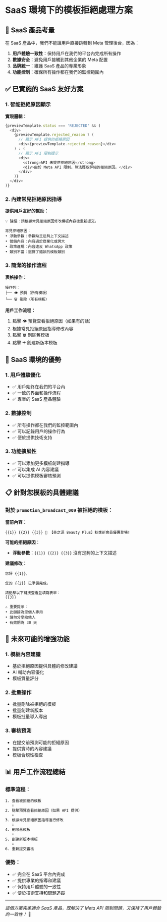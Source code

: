 # SaaS 環境下的模板拒絕處理方案

## 🎯 SaaS 產品考量

在 SaaS 產品中，我們不能讓用戶直接跳轉到 Meta 管理後台，因為：

1. **用戶體驗一致性**：保持用戶在我們的平台內完成所有操作
2. **數據安全**：避免用戶接觸到其他企業的 Meta 配置
3. **品牌統一**：維護 SaaS 產品的專業形象
4. **功能控制**：確保所有操作都在我們的監控範圍內

## ✅ 已實施的 SaaS 友好方案

### 1. 智能拒絕原因顯示

**實現邏輯：**
```javascript
{previewTemplate.status === 'REJECTED' && (
  <div>
    {previewTemplate.rejected_reason ? (
      // 顯示 API 提供的拒絕原因
      <div>{previewTemplate.rejected_reason}</div>
    ) : (
      // 顯示 API 限制提示
      <div>
        <strong>API 未提供拒絕原因</strong>
        <div>由於 Meta API 限制，無法獲取詳細的拒絕原因。</div>
      </div>
    )}
  </div>
)}
```

### 2. 內建常見拒絕原因指導

**提供用戶友好的幫助：**
```
💡 建議：請根據常見拒絕原因修改模板內容後重新提交。

常見拒絕原因：
• 浮動參數：參數缺乏足夠上下文描述
• 營銷內容：內容過於商業化或誇大  
• 政策違規：內容違反 WhatsApp 政策
• 類別不當：選擇了錯誤的模板類別
```

### 3. 簡潔的操作流程

**表格操作：**
```
操作列：
├── 👁️ 預覽（所有模板）
└── 🗑️ 刪除（所有模板）
```

**用戶工作流程：**
1. 點擊 👁️ 預覽查看拒絕原因（如果有的話）
2. 根據常見拒絕原因指導修改內容
3. 點擊 🗑️ 刪除舊模板
4. 點擊 ➕ 創建新版本模板

## 🚀 SaaS 環境的優勢

### 1. 用戶體驗優化
- ✅ 用戶始終在我們的平台內
- ✅ 一致的界面和操作流程
- ✅ 專業的 SaaS 產品體驗

### 2. 數據控制
- ✅ 所有操作都在我們的監控範圍內
- ✅ 可以記錄用戶的操作行為
- ✅ 便於提供技術支持

### 3. 功能擴展性
- ✅ 可以添加更多模板創建指導
- ✅ 可以集成 AI 內容建議
- ✅ 可以提供模板審核預測

## 📋 針對您模板的具體建議

### 對於 `promotion_broadcast_009` 被拒絕的模板：

**當前內容：**
```
{{1}} {{2}} {{3}} 🌸 【美之源 Beauty Plus】秋季新會員優惠登場!
```

**可能的拒絕原因：**
- **浮動參數**：`{{1}} {{2}} {{3}}` 沒有足夠的上下文描述

**建議修改：**
```
您好 {{1}}，

您的 {{2}} 已準備完成。

請點擊以下鏈接查看並填寫表單：
{{3}}

⚠️ 重要提示：
• 此鏈接為您個人專用
• 請勿分享給他人
• 有效期為 30 天
```

## 🔧 未來可能的增強功能

### 1. 模板內容建議
- 基於拒絕原因提供具體的修改建議
- AI 輔助內容優化
- 模板質量評分

### 2. 批量操作
- 批量刪除被拒絕的模板
- 批量創建新版本
- 模板批量導入導出

### 3. 審核預測
- 在提交前預測可能的拒絕原因
- 提供實時的內容建議
- 模板合規性檢查

## 📊 用戶工作流程總結

### 標準流程：
```
1. 查看被拒絕的模板
   ↓
2. 點擊預覽查看拒絕原因（如果 API 提供）
   ↓
3. 根據常見拒絕原因指導進行修改
   ↓
4. 刪除舊模板
   ↓
5. 創建新版本模板
   ↓
6. 重新提交審核
```

### 優勢：
- ✅ 完全在 SaaS 平台內完成
- ✅ 提供專業的指導和建議
- ✅ 保持用戶體驗的一致性
- ✅ 便於技術支持和問題追蹤

---

*這個方案完美適合 SaaS 產品，既解決了 Meta API 限制問題，又保持了用戶體驗的一致性！* 🎉
